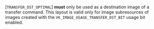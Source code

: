 [`TRANSFER_DST_OPTIMAL`] **must**  only be used as a
destination image of a transfer command.
This layout is valid only for image subresources of images created with
the `VK_IMAGE_USAGE_TRANSFER_DST_BIT` usage bit enabled.